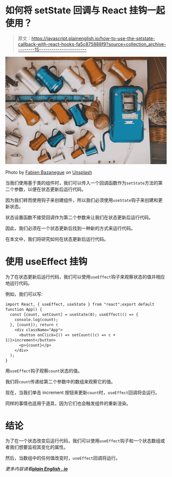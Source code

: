 # 如何将 setState 回调与 React 挂钩一起使用？

> 原文：<https://javascript.plainenglish.io/how-to-use-the-setstate-callback-with-react-hooks-fa5c875888f9?source=collection_archive---------15----------------------->

![](img/36f2bdfa519d648bafe37c9dee4bd877.png)

Photo by [Fabien Bazanegue](https://unsplash.com/@fbazanegue?utm_source=medium&utm_medium=referral) on [Unsplash](https://unsplash.com?utm_source=medium&utm_medium=referral)

当我们使用基于类的组件时，我们可以传入一个回调函数作为`setState`方法的第二个参数，以便在状态更新后运行代码。

因为我们转而使用钩子来创建组件，所以我们必须使用`useState`钩子来创建和更新状态。

状态设置函数不接受回调作为第二个参数来让我们在状态更新后运行代码。

因此，我们必须在一个状态更新后找到一种新的方式来运行代码。

在本文中，我们将研究如何在状态更新后运行代码。

# 使用 useEffect 挂钩

为了在状态更新后运行代码，我们可以使用`useEffect`钩子来观察状态的值并相应地运行代码。

例如，我们可以写:

```
import React, { useEffect, useState } from "react";export default function App() {
  const [count, setCount] = useState(0); useEffect(() => {
    console.log(count);
  }, [count]); return (
    <div className="App">
      <button onClick={() => setCount((c) => c + 1)}>increment</button>
      <p>{count}</p>
    </div>
  );
}
```

用`useEffect`钩子观察`count`状态的值。

我们将`count`传递给第二个参数中的数组来观察它的值。

现在，当我们单击 increment 按钮来更新`count`时，`useEffect`回调将会运行。

同样的事情也适用于道具，因为它们也会触发组件的重新渲染。

# 结论

为了在一个状态改变后运行代码，我们可以使用`useEffect`钩子和一个状态数组或者我们想要监视其变化的属性。

然后，当数组中的任何值改变时，`useEffect`回调将运行。

*更多内容请看*[***plain English . io***](http://plainenglish.io)